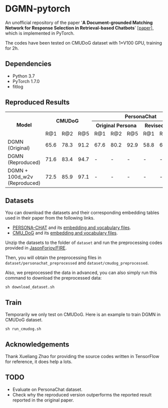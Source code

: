 # DGMN-pytorch

An unofficial repository of the paper '**A Document-grounded Matching Network for Response Selection in Retrieval-based Chatbots**' [[paper]](https://www.ijcai.org/proceedings/2019/0756.pdf), which is implemented in PyTorch.

The codes have been tested on CMUDoG dataset with 1×V100 GPU, training for 2h.
## Dependencies

+ Python 3.7
+ PyTorch 1.7.0
+ fitlog

## Reproduced Results

<table>
    <tr>
        <th rowspan="3">Model</th>
        <th colspan="3" rowspan="2">CMUDoG</th>
        <th colspan="6">PersonaChat</th>
    </tr>
    <tr>
        <th colspan="3">Original Persona</th>
        <th colspan="3">Revised Persona</th>
    </tr>
    <tr>
        <td>R@1</td>
        <td>R@2</td>
        <td>R@5</td>
        <td>R@1</td>
        <td>R@2</td>
        <td>R@5</td>
        <td>R@1</td>
        <td>R@2</td>
        <td>R@5</td>
    </tr>
    <tr>
        <td>DGMN (Original)</td>
        <td>65.6</td>
        <td>78.3</td>
        <td>91.2</td>
        <td>67.6</td>
        <td>80.2</td>
        <td>92.9</td>
        <td>58.8</td>
        <td>62.5</td>
        <td>87.7</td>
    </tr>
    <tr>
        <td>DGMN (Reproduced)</td>
        <td>71.6</td>
        <td>83.4</td>
        <td>94.7</td>
        <td>-</td>
        <td>-</td>
        <td>-</td>
        <td>-</td>
        <td>-</td>
        <td>-</td>
    </tr>
    <tr>
        <td>DGMN + 100d_w2v (Reproduced)</td>
        <td>72.5</td>
        <td>85.9</td>
        <td>97.1</td>
        <td>-</td>
        <td>-</td>
        <td>-</td>
        <td>-</td>
        <td>-</td>
        <td>-</td>
    </tr>
</table>

## Datasets
You can download the datasets and their corresponding embedding tables used in their paper from the following links.
+ [PERSONA-CHAT](https://drive.google.com/open?id=1gNyVL5pSMO6DnTIlA9ORNIrd2zm8f3QH) and its [embedding and vocabulary files](https://drive.google.com/open?id=1gGZfQ-m7EGo5Z1Ts93Ta8GPJpdIQqckC). <br>
+ [CMU_DoG](https://drive.google.com/file/d/1GYKelOS9_yvc66fe9NqMnxWAwYAfoIzP/view?usp=sharing) and its [embedding and vocabulary files](https://drive.google.com/file/d/1vCm2shBE2ZxPI1Vw6bmCVv3xujVL72Xs/view?usp=sharing). <br>

Unzip the datasets to the folder of `dataset` and run the preprocessing codes provided in [JasonForjoy/FIRE](https://github.com/JasonForJoy/FIRE).

Then, you will obtain the preprocessing files in `dataset/personachat_preprocessed` and `dataset/cmudog_preprocessed`.

Also, we preprocessed the data in advanced, you can also simply run this command to download the preprocessed data:

```shell
sh download_dataset.sh
```

## Train
Temporarily we only test on CMUDoG. Here is an example to train DGMN in CMUDoG dataset.
```shell
sh run_cmudog.sh
```

## Acknowledgements
Thank Xueliang Zhao for providing the source codes written in TensorFlow for reference, it does help a lots.

## TODO
+ Evaluate on PersonaChat dataset.
+ Check why the reproduced version outperforms the reported result reported in the original paper.
